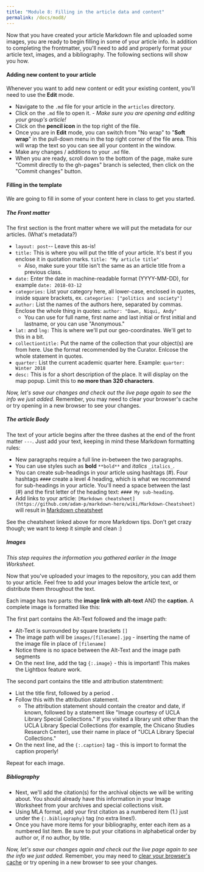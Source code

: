 ```yaml
---
title: "Module 8: Filling in the article data and content"
permalink: /docs/mod8/
---
```


Now that you have created your article Markdown file and uploaded some images, you are ready to begin filling in some of your article info. In addition to completing the frontmatter, you'll need to add and properly format your article text, images, and a bibliography. The following sections will show you how. 

#### Adding new content to your article
Whenever you want to add new content or edit your existing content, you'll need to use the **Edit** mode.
* Navigate to the `.md` file for your article in the `articles` directory.
* Click on the `.md` file to open it. - *Make sure you are opening and editing your group's article!*
* Click on the **pencil icon** in the top right of the file.
* Once you are in **Edit** mode, you can switch from "No wrap" to "**Soft wrap**" in the pull-down menu in the top right corner of the file area. This will wrap the text so you can see all your content in the window.
* Make any changes / additions to your `.md` file.
* When you are ready, scroll down to the bottom of the page, make sure "Commit directly to the gh-pages" branch is selected, then click on the "Commit changes" button.

#### Filling in the template
We are going to fill in some of your content here in class to get you started.

##### The Front matter
The first section is the front matter where we will put the metadata for our articles. (What's metadata?)
* `layout: post`-- Leave this as-is! 
* `title:` This is where you will put the title of your article. It's best if you enclose it in quotation marks. `title: "My article title"` 
    * Also, make sure your title isn't the same as an article title from a previous class.
* `date:` Enter the date in machine-readable format (YYYY-MM-DD), for example `date: 2018-03-12`
* `categories:` List your category here, all lower-case, enclosed in quotes, inside square brackets, ex. `categories: ["politics and society"]`
* `author:` List the names of the authors here, separated by commas. Enclose the whole thing in quotes: `author: "Dawn, Niqui, Andy"`
    * You can use for full name, first name and last initial or first initial and lastname, or you can use "Anonymous."
* `lat:` and `lng:` This is where we'll put our geo-coordinates. We'll get to this in a bit.
* `collectiontitle:` Put the name of the collection that your object(s) are from here. Use the format recommended by the Curator. Enlcose the whole statement in quotes.
* `quarter:` List the current academic quarter here. Example: `quarter: Winter 2018`
* `desc:` This is for a short description of the place. It will display on the map popup. Limit this to **no more than 320 characters**.

<script src="https://gist.github.com/kirschbombe/48024b54c2ae787093dabdeae7a986aa.js"></script>

_Now, let's save our changes and check out the live page again to see the info we just added._ Remember, you may need to clear your browser's cache or try opening in a new browser to see your changes.

##### The article Body
The text of your article begins after the three dashes at the end of the front matter `---`. Just add your text, keeping in mind these Markdown formatting rules:

* New paragraphs require a full line in-between the two paragraphs.
* You can use styles such as **bold** `**bold**` and _italics_ `_italics_`.
* You can create sub-headings in your article using hashtags (#). Four hashtags `####` create a level 4 heading, which is what we recommend for sub-headings in your article. You'll need a space between the last (#) and the first letter of the heading text: `#### My sub-heading`. 
* Add links to your article: `[Markdown cheatsheet](https://github.com/adam-p/markdown-here/wiki/Markdown-Cheatsheet)` will result in [Markdown cheatsheet](https://github.com/adam-p/markdown-here/wiki/Markdown-Cheatsheet)

See the cheatsheet linked above for more Markdown tips. Don't get crazy though; we want to keep it simple and clean :)

##### Images

_This step requires the information you gathered earlier in the Image Worksheet._

Now that you've uploaded your images to the repository, you can add them to your article. Feel free to add your images below the article text, or distribute them throughout the text. 

Each image has two parts: the **image link with alt-text** AND the **caption**. A complete image is formatted like this:

<script src="https://gist.github.com/kirschbombe/824930bbe036dec9b40ff08943cb9500.js"></script>

The first part contains the Alt-Text followed and the image path:
* Alt-Text is surrounded by square brackets `[]`
* The image path will be `images/[filename].jpg` - inserting the name of the image file in place of `[filename]`
* Notice there is no space between the Alt-Text and the image path segments
* On the next line, add the tag `{:.image}` - this is important! This makes the Lightbox feature work.

The second part contains the title and attribution statemtment:
* List the title first, followed by a period `.`
* Follow this with the attribution statement.
    * The attribution statement should contain the creator and date, if known, followed by a statement like "Image courtesy of UCLA Library Special Collections." If you visited a library unit other than the UCLA Library Special Collections (for example, the Chicano Studies Research Center), use their name in place of "UCLA Library Special Collections."
* On the next line, ad the `{:.caption}` tag - this is import to format the caption properly!

Repeat for each image.

##### Bibliography
* Next, we'll add the citation(s) for the archival objects we will be writing about. You should already have this information in your Image Worksheet from your archives and special collections visit.
* Using MLA format, add your first citation as a numbered item (1.) just under the `{:.bibliography}` tag (no extra lines!).
* Once you have more items for your bibliography, enter each item as a numbered list item. Be sure to put your citations in alphabetical order by author or, if no author, by title.

<script src="https://gist.github.com/kirschbombe/04a7066dd196e91cbda66e9f26888881.js"></script>

_Now, let's save our changes again and check out the live page again to see the info we just added._ Remember, you may need to [clear your browser's cache](../cache) or try opening in a new browser to see your changes.
